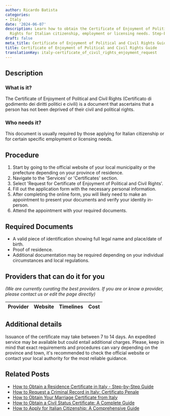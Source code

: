```yaml
---
author: Ricardo Batista
categories:
- Italy
date: '2024-06-07'
description: Learn how to obtain the Certificate of Enjoyment of Political and Civil
  Rights for Italian citizenship, employment or licensing needs. Step-by-step guide.
draft: false
meta_title: Certificate of Enjoyment of Political and Civil Rights Guide
title: Certificate of Enjoyment of Political and Civil Rights Guide
translationKey: italy-certificate_of_civil_rights_enjoyment_request
---
```





## Description
### What is it?
The Certificate of Enjoyment of Political and Civil Rights (Certificato di godimento dei diritti politici e civili) is a document that ascertains that a person has not been deprived of their civil and political rights. 

### Who needs it?
This document is usually required by those applying for Italian citizenship or for certain specific employment or licensing needs. 

## Procedure
1. Start by going to the official website of your local municipality or the prefecture depending on your province of residence.
2. Navigate to the 'Services' or 'Certificates' section.
3. Select 'Request for Certificate of Enjoyment of Political and Civil Rights'.
4. Fill out the application form with the necessary personal information.
5. After completing the online form, you will likely need to make an appointment to present your documents and verify your identity in-person.
6. Attend the appointment with your required documents.

## Required Documents
- A valid piece of identification showing full legal name and place/date of birth.
- Proof of residence.
- Additional documentation may be required depending on your individual circumstances and local regulations.

## Providers that can do it for you

_(We are currently curating the best providers. If you are or know a provider, please contact us or edit the page directly)_

| Provider        |     Website     |     Timelines    |       Cost      |
| --------------- | --------------- |  :-------------: | :-------------: |

## Additional details
Issuance of the certificate may take between 7 to 14 days. An expedited service may be available but could entail additional charges. Please, keep in mind that exact requirements and procedures can vary depending on the province and town, it's recommended to check the official website or contact your local authority for the most reliable guidance.


## Related Posts

- [How to Obtain a Residence Certificate in Italy - Step-by-Step Guide](https://tramitit.com/guides/italy/residence_certificate_request/)
- [How to Request a Criminal Record in Italy: Certificato Penale](https://tramitit.com/guides/italy/pending_charges_request/)
- [How to Obtain Your Marriage Certificate from Italy](https://tramitit.com/guides/italy/marriage_certificate_request/)
- [How to Obtain a Civil Status Certificate: A Complete Guide](https://tramitit.com/guides/italy/civil_status_certificate/)
- [How to Apply for Italian Citizenship: A Comprehensive Guide](https://tramitit.com/guides/italy/italian_citizenship_application/)